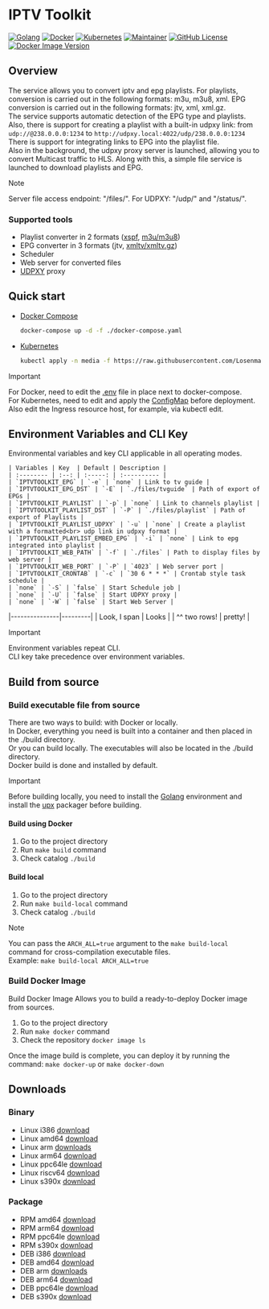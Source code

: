 # IPTV Toolkit
[![Golang](https://img.shields.io/badge/Go-00ADD8?style=for-the-badge&logo=go&logoColor=white)](https://go.dev)
[![Docker](https://img.shields.io/badge/docker-%230db7ed.svg?style=for-the-badge&logo=docker&logoColor=white)](https://www.docker.com)
[![Kubernetes](https://img.shields.io/badge/kubernetes-%23326ce5.svg?style=for-the-badge&logo=kubernetes&logoColor=white)](https://kubernetes.io)
[![Maintainer](https://img.shields.io/badge/MAINTAINER-%40Losenmann-red?style=for-the-badge)](https://github.com/Losenmann)
[![GitHub License](https://img.shields.io/github/license/losenmann/iptv-toolkit?style=for-the-badge)](https://github.com/Losenmann/iptv-toolkit/blob/master/LICENSE)
[![Docker Image Version](https://img.shields.io/docker/v/losenmann/iptv-toolkit?style=for-the-badge&label=Docker&color=%231D63ED)](https://hub.docker.com/r/losenmann/iptv-toolkit/tags)


## Overview
The service allows you to convert iptv and epg playlists. For playlists, conversion is carried out in the following formats: m3u, m3u8, xml. EPG conversion is carried out in the following formats: jtv, xml, xml.gz.<br>
The service supports automatic detection of the EPG type and playlists.<br>
Also, there is support for creating a playlist with a built-in udpxy link: from `udp://@238.0.0.0:1234` to `http://udpxy.local:4022/udp/238.0.0.0:1234` There is support for integrating links to EPG into the playlist file.<br>
Also in the background, the udpxy proxy server is launched, allowing you to convert Multicast traffic to HLS. Along with this, a simple file service is launched to download playlists and EPG.

> [!NOTE]
> Server file access endpoint: "/files/". For UDPXY: "/udp/" and "/status/".

### Supported tools
+ Playlist converter in 2 formats ([xspf](https://xspf.org), [m3u/m3u8](https://wikipedia.org/wiki/M3U))
+ EPG converter in 3 formats (jtv, [xmltv/xmltv.gz](https://xmltv.org))
+ Scheduler
+ Web server for converted files
+ [UDPXY](https://github.com/pcherenkov/udpxy) proxy

## Quick start
+ [Docker Compose](./deploy/docker-compose.yaml)
  ```bash
  docker-compose up -d -f ./docker-compose.yaml
  ```

+ [Kubernetes](./deploy/kubernetes.yaml)
  ```bash
  kubectl apply -n media -f https://raw.githubusercontent.com/Losenmann/iptv-toolkit/refs/heads/master/deploy/kubernetes.yaml
  ```
> [!IMPORTANT]
> For Docker, need to edit the [.env](./deploy/.env) file in place next to docker-compose.<br>
> For Kubernetes, need to edit and apply the [ConfigMap](./deploy/kubernetes-configmap.yaml) before deployment. Also edit the Ingress resource host, for example, via kubectl edit.

## Environment Variables and CLI Key
Environmental variables and key CLI applicable in all operating modes.
```table
| Variables | Key  | Default | Description |
| :-------- | :--: | :-----: | :---------- |
| `IPTVTOOLKIT_EPG` | `-e` | `none` | Link to tv guide |
| `IPTVTOOLKIT_EPG_DST` | `-E` | `./files/tvguide` | Path of export of EPGs |
| `IPTVTOOLKIT_PLAYLIST` | `-p` | `none` | Link to channels playlist |
| `IPTVTOOLKIT_PLAYLIST_DST` | `-P` | `./files/playlist` | Path of export of Playlists |
| `IPTVTOOLKIT_PLAYLIST_UDPXY` | `-u` | `none` | Create a playlist with a formatted<br> udp link in udpxy format |
| `IPTVTOOLKIT_PLAYLIST_EMBED_EPG` | `-i` | `none` | Link to epg integrated into playlist |
| `IPTVTOOLKIT_WEB_PATH` | `-f` | `./files` | Path to display files by web server |
| `IPTVTOOLKIT_WEB_PORT` | `-P` | `4023` | Web server port |
| `IPTVTOOLKIT_CRONTAB` | `-c` | `30 6 * * *` | Сrontab style task schedule |
| `none` | `-S` | `false` | Start Schedule job |
| `none` | `-U` | `false` | Start UDPXY proxy |
| `none` | `-W` | `false` | Start Web Server |
```

|---------------|---------|
| Look, I span  | Looks   |
| ^^ two rows!  | pretty! |

> [!IMPORTANT]
> Environment variables repeat CLI.<br>
> CLI key take precedence over environment variables.

## Build from source
### Build executable file from source
There are two ways to build: with Docker or locally.<br>
In Docker, everything you need is built into a container and then placed in the ./build directory.<br>
Or you can build locally. The executables will also be located in the ./build directory.<br>
Docker build is done and installed by default.

> [!IMPORTANT]
> Before building locally, you need to install the [Golang](https://go.dev/dl) environment and install the [upx](https://github.com/upx/upx/releases) packager before building.

#### Build using Docker
1. Go to the project directory
2. Run `make build` command
3. Check catalog `./build`

#### Build local
1. Go to the project directory
2. Run `make build-local` command
3. Check catalog `./build`
> [!NOTE]
> You can pass the `ARCH_ALL=true` argument to the `make build-local` command for cross-compilation executable files.<br>
> Example: `make build-local ARCH_ALL=true`

### Build Docker Image
Build Docker Image Allows you to build a ready-to-deploy Docker image from sources.
1. Go to the project directory
2. Run `make docker` command
2. Check the repository `docker image ls`

Once the image build is complete, you can deploy it by running the command: `make docker-up` or `make docker-down`

## Downloads
### Binary
+ Linux i386 [download](https://github.com/losenmann/iptv-toolkit/releases/latest/download/iptv-toolkit-linux-386)
+ Linux amd64 [download](https://github.com/losenmann/iptv-toolkit/releases/latest/download/iptv-toolkit-linux-amd64)
+ Linux arm [downloads](https://github.com/losenmann/iptv-toolkit/releases/latest/download/iptv-toolkit-linux-arm)
+ Linux arm64 [download](https://github.com/losenmann/iptv-toolkit/releases/latest/download/iptv-toolkit-linux-arm64)
+ Linux ppc64le [download](https://github.com/losenmann/iptv-toolkit/releases/latest/download/iptv-toolkit-linux-ppc64le)
+ Linux riscv64 [download](https://github.com/losenmann/iptv-toolkit/releases/latest/download/iptv-toolkit-linux-riscv64)
+ Linux s390x [download](https://github.com/losenmann/iptv-toolkit/releases/latest/download/iptv-toolkit-linux-s390x)

### Package
+ RPM amd64 [download](https://github.com/losenmann/iptv-toolkit/releases/latest/download/iptv-toolkit-linux-amd64)
+ RPM arm64 [download](https://github.com/losenmann/iptv-toolkit/releases/latest/download/iptv-toolkit-linux-arm64)
+ RPM ppc64le [download](https://github.com/losenmann/iptv-toolkit/releases/latest/download/iptv-toolkit-linux-ppc64le)
+ RPM s390x [download](https://github.com/losenmann/iptv-toolkit/releases/latest/download/iptv-toolkit-linux-s390x)
+ DEB i386 [download](https://github.com/losenmann/iptv-toolkit/releases/latest/download/iptv-toolkit-linux-386)
+ DEB amd64 [download](https://github.com/losenmann/iptv-toolkit/releases/latest/download/iptv-toolkit-linux-amd64)
+ DEB arm [downloads](https://github.com/losenmann/iptv-toolkit/releases/latest/download/iptv-toolkit-linux-arm)
+ DEB arm64 [download](https://github.com/losenmann/iptv-toolkit/releases/latest/download/iptv-toolkit-linux-arm64)
+ DEB ppc64le [download](https://github.com/losenmann/iptv-toolkit/releases/latest/download/iptv-toolkit-linux-ppc64le)
+ DEB s390x [download](https://github.com/losenmann/iptv-toolkit/releases/latest/download/iptv-toolkit-linux-s390x)
